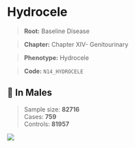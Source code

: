 # Hydrocele

> **Root:** Baseline Disease  

> **Chapter:** Chapter XIV- Genitourinary  

> **Phenotype:** Hydrocele  

> **Code:** `N14_HYDROCELE`

## 👨 In Males  
> Sample size: **82716**  
> Cases: **759**  
> Controls: **81957**
<img src="/Disease/Figures/ALL/Incidence/N14_HYDROCELE.png"/>
<CsvTable src="/public/Disease/Data/ALL/Incidence/COX_N14_HYDROCELE.csv" label="🔍 View full results" />
